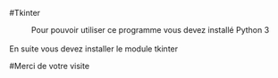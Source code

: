 #Tkinter

<center> Pour pouvoir utiliser ce programme vous devez installé Python 3 </center>
<br/>
En suite vous devez installer le module tkinter

#Merci de votre visite


